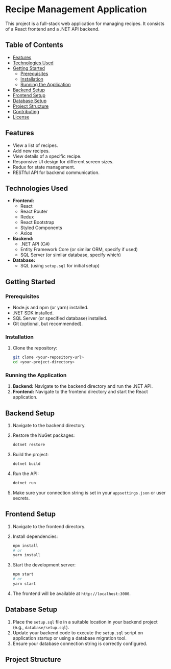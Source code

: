 # Recipe Management Application

This project is a full-stack web application for managing recipes. It consists of a React frontend and a .NET API backend.

## Table of Contents

- [Features](#features)
- [Technologies Used](#technologies-used)
- [Getting Started](#getting-started)
  - [Prerequisites](#prerequisites)
  - [Installation](#installation)
  - [Running the Application](#running-the-application)
- [Backend Setup](#backend-setup)
- [Frontend Setup](#frontend-setup)
- [Database Setup](#database-setup)
- [Project Structure](#project-structure)
- [Contributing](#contributing)
- [License](#license)

## Features

- View a list of recipes.
- Add new recipes.
- View details of a specific recipe.
- Responsive UI design for different screen sizes.
- Redux for state management.
- RESTful API for backend communication.

## Technologies Used

- **Frontend:**
  - React
  - React Router
  - Redux
  - React Bootstrap
  - Styled Components
  - Axios
- **Backend:**
  - .NET API (C#)
  - Entity Framework Core (or similar ORM, specify if used)
  - SQL Server (or similar database, specify which)
- **Database:**
  - SQL (using `setup.sql` for initial setup)

## Getting Started

### Prerequisites

- Node.js and npm (or yarn) installed.
- .NET SDK installed.
- SQL Server (or specified database) installed.
- Git (optional, but recommended).

### Installation

1.  Clone the repository:

    ```bash
    git clone <your-repository-url>
    cd <your-project-directory>
    ```

### Running the Application

1.  **Backend:** Navigate to the backend directory and run the .NET API.
2.  **Frontend:** Navigate to the frontend directory and start the React application.

## Backend Setup

1.  Navigate to the backend directory.
2.  Restore the NuGet packages:

    ```bash
    dotnet restore
    ```

3.  Build the project:

    ```bash
    dotnet build
    ```

4.  Run the API:

    ```bash
    dotnet run
    ```

5.  Make sure your connection string is set in your `appsettings.json` or user secrets.

## Frontend Setup

1.  Navigate to the frontend directory.
2.  Install dependencies:

    ```bash
    npm install
    # or
    yarn install
    ```

3.  Start the development server:

    ```bash
    npm start
    # or
    yarn start
    ```

4.  The frontend will be available at `http://localhost:3000`.

## Database Setup

1.  Place the `setup.sql` file in a suitable location in your backend project (e.g., `database/setup.sql`).
2.  Update your backend code to execute the `setup.sql` script on application startup or using a database migration tool.
3.  Ensure your database connection string is correctly configured.

## Project Structure